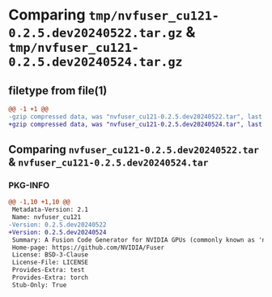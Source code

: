 # Comparing `tmp/nvfuser_cu121-0.2.5.dev20240522.tar.gz` & `tmp/nvfuser_cu121-0.2.5.dev20240524.tar.gz`

## filetype from file(1)

```diff
@@ -1 +1 @@
-gzip compressed data, was "nvfuser_cu121-0.2.5.dev20240522.tar", last modified: Mon Apr  5 07:00:00 1993, max compression
+gzip compressed data, was "nvfuser_cu121-0.2.5.dev20240524.tar", last modified: Mon Apr  5 07:00:00 1993, max compression
```

## Comparing `nvfuser_cu121-0.2.5.dev20240522.tar` & `nvfuser_cu121-0.2.5.dev20240524.tar`

### PKG-INFO

```diff
@@ -1,10 +1,10 @@
 Metadata-Version: 2.1
 Name: nvfuser_cu121
-Version: 0.2.5.dev20240522
+Version: 0.2.5.dev20240524
 Summary: A Fusion Code Generator for NVIDIA GPUs (commonly known as 'nvFuser')
 Home-page: https://github.com/NVIDIA/Fuser
 License: BSD-3-Clause
 License-File: LICENSE
 Provides-Extra: test
 Provides-Extra: torch
 Stub-Only: True
```

